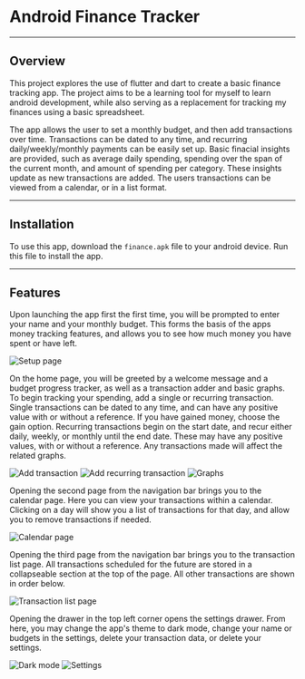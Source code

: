 # Android Finance Tracker

---

## Overview

This project explores the use of flutter and dart to create a basic finance tracking app. The project aims to be a learning tool for myself to learn android development, while also serving as a replacement for tracking my finances using a basic spreadsheet.

The app allows the user to set a monthly budget, and then add transactions over time. Transactions can be dated to any time, and recurring daily/weekly/monthly payments can be easily set up. Basic finacial insights are provided, such as average daily spending, spending over the span of the current month, and amount of spending per category. These insights update as new transactions are added. The users transactions can be viewed from a calendar, or in a list format.

---

## Installation

To use this app, download the `finance.apk` file to your android device. Run this file to install the app.

---

## Features

Upon launching the app first the first time, you will be prompted to enter your name and your monthly budget. This forms the basis of the apps money tracking features, and allows you to see how much money you have spent or have left.

![Setup page](gifs/setup.gif)

On the home page, you will be greeted by a welcome message and a budget progress tracker, as well as a transaction adder and basic graphs. To begin tracking your spending, add a single or recurring transaction. Single transactions can be dated to any time, and can have any positive value with or without a reference. If you have gained money, choose the gain option. Recurring transactions begin on the start date, and recur either daily, weekly, or monthly until the end date. These may have any positive values, with or without a reference. Any transactions made will affect the related graphs.

![Add transaction](gifs/addTransaction.gif)
![Add recurring transaction](gifs/addTransactionRecurring.gif)
![Graphs](gifs/graphs.gif)

Opening the second page from the navigation bar brings you to the calendar page. Here you can view your transactions within a calendar. Clicking on a day will show you a list of transactions for that day, and allow you to remove transactions if needed.

![Calendar page](gifs/Calendar.gif)

Opening the third page from the navigation bar brings you to the transaction list page. All transactions scheduled for the future are stored in a collapseable section at the top of the page. All other transactions are shown in order below.

![Transaction list page](gifs/transactionList.gif)

Opening the drawer in the top left corner opens the settings drawer. From here, you may change the app's theme to dark mode, change your name or budgets in the settings, delete your transaction data, or delete your settings.

![Dark mode](gifs/darkMode.gif)
![Settings](gifs/settings.gif)
